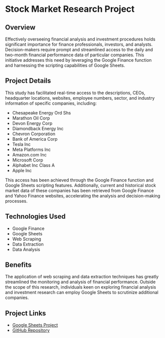 # Stock Market Research Project


## Overview

Effectively overseeing financial analysis and investment procedures holds significant importance for finance professionals, investors, and analysts. Decision-makers require prompt and streamlined access to the daily and two-month financial performance data of particular companies. This initiative addresses this need by leveraging the Google Finance function and harnessing the scripting capabilities of Google Sheets.

## Project Details

This study has facilitated real-time access to the descriptions, CEOs, headquarter locations, websites, employee numbers, sector, and industry information of specific companies, including:

- Chesapeake Energy Ord Shs
- Marathon Oil Corp
- Devon Energy Corp
- Diamondback Energy Inc
- Chevron Corporation
- Bank of America Corp
- Tesla Inc
- Meta Platforms Inc
- Amazon.com Inc
- Microsoft Corp
- Alphabet Inc Class A
- Apple Inc

This access has been achieved through the Google Finance function and Google Sheets scripting features. Additionally, current and historical stock market data of these companies has been retrieved from Google Finance and Yahoo Finance websites, accelerating the analysis and decision-making processes.

## Technologies Used

- Google Finance
- Google Sheets
- Web Scraping
- Data Extraction
- Data Analysis

## Benefits

The application of web scraping and data extraction techniques has greatly streamlined the monitoring and analysis of financial performance. Outside the scope of this research, individuals keen on exploring financial analysis and investment research can employ Google Sheets to scrutinize additional companies.

## Project Links

- [Google Sheets Project](https://docs.google.com/spreadsheets/d/1KikqYfCYBxVdSWOTMxT1RxSDY7cK6yvBLjFnG04TvZs/edit?usp=sharing)
- [GitHub Repository](https://github.com/SLAVICMIKE/StockMarketProject)




